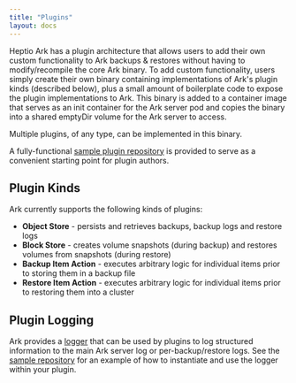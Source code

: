 ```yaml
---
title: "Plugins"
layout: docs
---
```


Heptio Ark has a plugin architecture that allows users to add their own custom functionality to Ark backups & restores 
without having to modify/recompile the core Ark binary. To add custom functionality, users simply create their own binary 
containing implementations of Ark's plugin kinds (described below), plus a small amount of boilerplate code to 
expose the plugin implementations to Ark. This binary is added to a container image that serves as an init container for 
the Ark server pod and copies the binary into a shared emptyDir volume for the Ark server to access. 

Multiple plugins, of any type,  can be implemented in this binary.

A fully-functional [sample plugin repository][1] is provided to serve as a convenient starting point for plugin authors.

## Plugin Kinds

Ark currently supports the following kinds of plugins:

- **Object Store** - persists and retrieves backups, backup logs and restore logs
- **Block Store** - creates volume snapshots (during backup) and restores volumes from snapshots (during restore)
- **Backup Item Action** - executes arbitrary logic for individual items prior to storing them in a backup file
- **Restore Item Action** - executes arbitrary logic for individual items prior to restoring them into a cluster

## Plugin Logging

Ark provides a [logger][2] that can be used by plugins to log structured information to the main Ark server log or 
per-backup/restore logs. See the [sample repository][1] for an example of how to instantiate and use the logger 
within your plugin.



[1]: https://github.com/heptio/ark-plugin-example
[2]: https://github.com/heptio/ark/blob/master/pkg/plugin/logger.go

